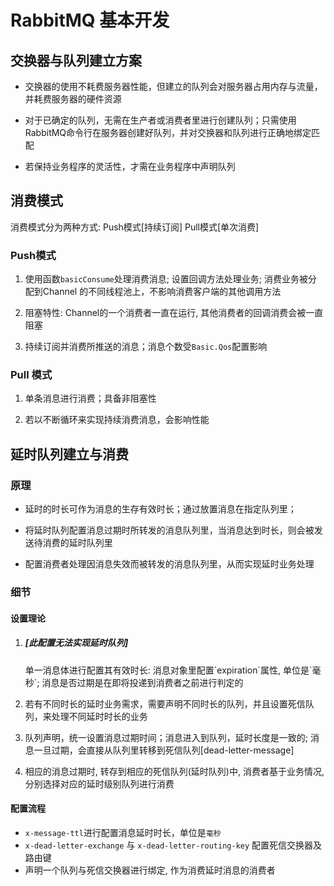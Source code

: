 # RabbitMQ 基本开发

## 交换器与队列建立方案

- 交换器的使用不耗费服务器性能，但建立的队列会对服务器占用内存与流量，并耗费服务器的硬件资源

- 对于已确定的队列，无需在生产者或消费者里进行创建队列；只需使用RabbitMQ命令行在服务器创建好队列，并对交换器和队列进行正确地绑定匹配

- 若保持业务程序的灵活性，才需在业务程序中声明队列

## 消费模式

消费模式分为两种方式: Push模式[持续订阅] Pull模式[单次消费]

### Push模式

1. 使用函数`basicConsume`处理消费消息; 设置回调方法处理业务; 消费业务被分配到Channel 的不同线程池上，不影响消费客户端的其他调用方法

2. 阻塞特性: Channel的一个消费者一直在运行, 其他消费者的回调消费会被一直阻塞

3. 持续订阅并消费所推送的消息；消息个数受`Basic.Qos`配置影响

### Pull 模式

1. 单条消息进行消费；具备非阻塞性

2. 若以不断循环来实现持续消费消息，会影响性能

## 延时队列建立与消费

### 原理

- 延时的时长可作为消息的生存有效时长；通过放置消息在指定队列里；

- 将延时队列配置消息过期时所转发的消息队列里，当消息达到时长，则会被发送待消费的延时队列里

- 配置消费者处理因消息失效而被转发的消息队列里，从而实现延时业务处理

### 细节

#### 设置理论

1. <h5>[此配置无法实现延时队列]</h5>  单一消息体进行配置其有效时长: 消息对象里配置`expiration`属性, 单位是`毫秒`; 消息是否过期是在即将投递到消费者之前进行判定的

2. 若有不同时长的延时业务需求，需要声明不同时长的队列，并且设置死信队列，来处理不同延时时长的业务

3. 队列声明，统一设置消息过期时间；消息进入到队列，延时长度是一致的; 消息一旦过期，会直接从队列里转移到死信队列[dead-letter-message]

4. 相应的消息过期时, 转存到相应的死信队列(延时队列)中, 消费者基于业务情况, 分别选择对应的延时级别队列进行消费

#### 配置流程

- `x-message-ttl`进行配置消息延时时长，单位是`毫秒` 
- `x-dead-letter-exchange` 与 `x-dead-letter-routing-key` 配置死信交换器及路由键
- 声明一个队列与死信交换器进行绑定, 作为消费延时消息的消费者
